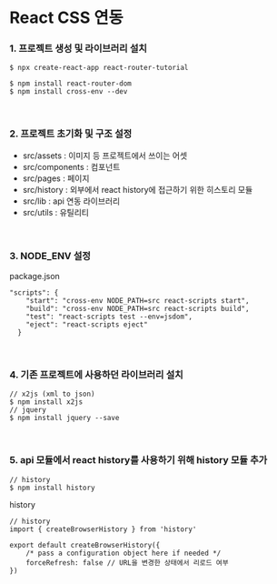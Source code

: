 # React CSS 연동

### 1. 프로젝트 생성 및 라이브러리 설치
```
$ npx create-react-app react-router-tutorial
```
```
$ npm install react-router-dom
$ npm install cross-env --dev
```

<br/>

### 2. 프로젝트 초기화 및 구조 설정
- src/assets : 이미지 등 프로젝트에서 쓰이는 어셋
- src/components : 컴포넌트
- src/pages : 페이지
- src/history : 외부에서 react history에 접근하기 위한 히스토리 모듈
- src/lib : api 연동 라이브러리
- src/utils : 유틸리티

<br/>

### 3. NODE_ENV 설정
package.json
```
"scripts": {
    "start": "cross-env NODE_PATH=src react-scripts start",
    "build": "cross-env NODE_PATH=src react-scripts build",
    "test": "react-scripts test --env=jsdom",
    "eject": "react-scripts eject"
  }
```

<br/>

### 4. 기존 프로젝트에 사용하던 라이브러리 설치
```
// x2js (xml to json)
$ npm install x2js
// jquery
$ npm install jquery --save
```

<br/>

### 5. api 모듈에서 react history를 사용하기 위해 history 모듈 추가 
```
// history
$ npm install history
```
history
```
// history
import { createBrowserHistory } from 'history'

export default createBrowserHistory({
    /* pass a configuration object here if needed */
    forceRefresh: false // URL을 변경한 상태에서 리로드 여부
})
```
